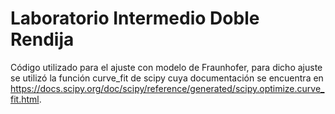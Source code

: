 # Laboratorio Intermedio Doble Rendija

Código utilizado para el ajuste con modelo de Fraunhofer, para dicho ajuste se utilizó la función curve_fit de scipy cuya documentación se encuentra en https://docs.scipy.org/doc/scipy/reference/generated/scipy.optimize.curve_fit.html.